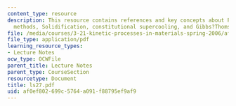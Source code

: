 ```yaml
---
content_type: resource
description: This resource contains references and key concepts about Perturbation
  methods, Solidification, constitutional supercooling, and Gibbs?Thomson effect.
file: /media/courses/3-21-kinetic-processes-in-materials-spring-2006/af0ef802699c5764a091f88795ef9af9_ls27.pdf
file_type: application/pdf
learning_resource_types:
- Lecture Notes
ocw_type: OCWFile
parent_title: Lecture Notes
parent_type: CourseSection
resourcetype: Document
title: ls27.pdf
uid: af0ef802-699c-5764-a091-f88795ef9af9
---
```

